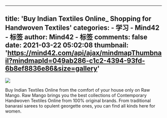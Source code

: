 
---
title: 'Buy Indian Textiles Online_ Shopping for Handwoven Textiles'
categories: 
    - 学习
    - Mind42 - 标签
author: Mind42 - 标签
comments: false
date: 2021-03-22 05:02:08
thumbnail: 'https://mind42.com/api/ajax/mindmapThumbnail?mindmapId=049ab286-c1c2-4394-93fd-6b8ef8836e86&size=gallery'
---

<div>   
<img src="https://mind42.com/api/ajax/mindmapThumbnail?mindmapId=049ab286-c1c2-4394-93fd-6b8ef8836e86&size=gallery" referrerpolicy="no-referrer"><p>
                    Buy Indian Textiles Online from the comfort of your house only on Raw Mango. Raw Mango brings you the best collections of Contemporary Handwoven Textiles Online from 100% original brands. From traditional banarasi sarees to opulent georgette ones, you can find all kinds here for women.                </p>  
</div>
            